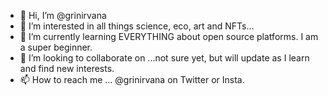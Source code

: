 - 👋 Hi, I’m @grinirvana
- 👀 I’m interested in all things science, eco, art and NFTs...
- 🌱 I’m currently learning EVERYTHING about open source platforms. I am a super beginner.
- 💞️ I’m looking to collaborate on ...not sure yet, but will update as I learn and find new interests.
- 📫 How to reach me ... @grinirvana on Twitter or Insta.

<!---
grinirvana/grinirvana is a ✨ special ✨ repository because its `README.md` (this file) appears on your GitHub profile.
You can click the Preview link to take a look at your changes.
--->
